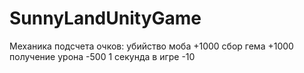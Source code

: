 # SunnyLandUnityGame
Механика подсчета очков: 
убийство моба +1000
сбор гема +1000
получение урона -500
1 секунда в игре -10
